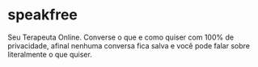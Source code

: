 # speakfree
Seu Terapeuta Online. Converse o que e como quiser com 100% de privacidade, afinal nenhuma conversa fica salva e você pode falar sobre literalmente o que quiser.

